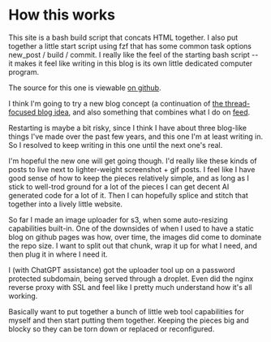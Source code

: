# How this works

This site is a bash build script that concats HTML together. I also put together a little start script using fzf that has some common task options new_post / build / commit. I really like the feel of the starting bash script -- it makes it feel like writing in this blog is its own little dedicated computer program.

The source for this one is viewable [on github](https://github.com/GrantCuster/garden).

I think I'm going to try a new blog concept (a continuation of [the thread-focused blog idea](/2024-06-05-20-27-27-Thread-focused-blog-idea/), and also something that combines what I do on [feed](https://feed.grantcuster.com).

Restarting is maybe a bit risky, since I think I have about three blog-like things I've made over the past few years, and this one I'm at least writing in. So I resolved to keep writing in this one until the next one's real.

I'm hopeful the new one will get going though. I'd really like these kinds of posts to live next to lighter-weight screenshot + gif posts. I feel like I have good sense of how to keep the pieces relatively simple, and as long as I stick to well-trod ground for a lot of the pieces I can get decent AI generated code for a lot of it. Then I can hopefully splice and stitch that together into a lively little website.

So far I made an image uploader for s3, when some auto-resizing capabilities built-in. One of the downsides of when I used to have a static blog on github pages was how, over time, the images did come to dominate the repo size. I want to split out that chunk, wrap it up for what I need, and then plug it in where I need it.

I (with ChatGPT assistance) got the uploader tool up on a password protected subdomain, being served through a droplet. Even did the nginx reverse proxy with SSL and feel like I pretty much understand how it's all working.

Basically want to put together a bunch of little web tool capabilities for myself and then start putting them together. Keeping the pieces big and blocky so they can be torn down or replaced or reconfigured.
